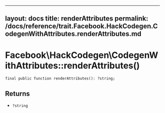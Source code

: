 
***

layout: docs
title: renderAttributes
permalink: /docs/reference/trait.Facebook.HackCodegen.CodegenWithAttributes.renderAttributes.md
---







# Facebook\\HackCodegen\\CodegenWithAttributes::renderAttributes()




``` Hack
final public function renderAttributes(): ?string;
```




## Returns




+ ` ?string `